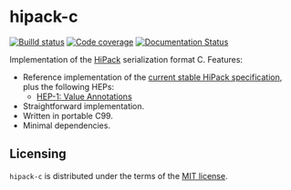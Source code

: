 hipack-c
========

[![Builld status](https://img.shields.io/travis/aperezdc/hipack-c.svg?style=flat)](https://travis-ci.org/aperezdc/hipack-c)
[![Code coverage](https://img.shields.io/coveralls/aperezdc/hipack-c/master.svg?style=flat)](https://coveralls.io/r/aperezdc/hipack-c?branch=master)
[![Documentation Status](https://readthedocs.org/projects/hipack-c/badge/?version=latest)](https://hipack-c.readthedocs.org/en/latest)

Implementation of the [HiPack](http://hipack.org) serialization format C.
Features:

* Reference implementation of the [current stable HiPack
  specification](https://github.com/aperezdc/hipack/blob/gh-pages/spec.rst),
  plus the following HEPs:
  - [HEP-1: Value Annotations](https://github.com/aperezdc/hipack/blob/gh-pages/heps/hep-001.rst)
* Straightforward implementation.
* Written in portable C99.
* Minimal dependencies.


Licensing
---------

`hipack-c` is distributed under the terms of the [MIT
license](http://opensource.org/licenses/mit).

